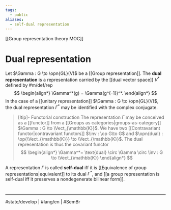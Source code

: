 ```yaml
---
tags:
  - public
aliases:
  - self-dual representation
---
```

[[Group representation theory MOC]]
# Dual representation

Let $\Gamma : G \to \opn{GL}(V)$ be a [[Group representation]].
The **dual representation** is a representation carried by the [[dual vector space]] $V^*$ defined by #m/def/rep 
$$
\begin{align*}
\Gamma^*(g) = \Gamma(g^{-1})^*.
\end{align*}
$$
In the case of a [[unitary representation]] $\Gamma : G \to \opn{GL}(V)$,
the dual representation $\Gamma^*$ may be identified with the complex conjugate.


> [!tip]- Functorial construction
> The representation $\Gamma$ may be conceived as a [[functor]] from a [[Groups as categories|groups-as-category]] $\Gamma : G \to \Vect_{\mathbb{K}}$.
> We have two [[Contravariant functor|contravariant functors]] $\inv : \op G\to G$
> and $\opn{dual} : \op{\Vect_{\mathbb{K}}} \to \Vect_{\mathbb{K}}$.
> The dual representation is thus the covariant functor
> $$
> \begin{align*}
> \Gamma^*= \text{dual} \circ \Gamma \circ \inv : G \to \Vect_{\mathbb{K}}
> \end{align*}
> $$

A representation $\Gamma$ is called **self-dual** iff it is [[Equivalence of group representations|equivalent]] to its dual $\Gamma^*$,
and [[a group representation is self-dual iff it preserves a nondegenerate bilinear form]].

#
---
#state/develop | #lang/en | #SemBr
